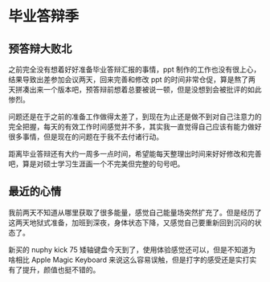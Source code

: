# 毕业答辩季

## 预答辩大败北

之前完全没有想着好好准备毕业答辩汇报的事情，ppt 制作的工作也没有很上心，结果导致出差参加会议两天，回来完善和修改 ppt 的时间非常仓促，算是熬了两天拼凑出来一个版本吧，预答辩前想着总要被说一顿，但是没想到会被批评的如此惨烈。

问题还是在于之前的准备工作做得太差了，到现在为止还是做不到对自己注意力的完全把握，每天的有效工作时间感觉并不多，其实我一直觉得自己应该有能力做好很多事情，但是现在的问题在于我不去付诸行动。

距离毕业答辩还有大约一周多一点时间，希望能每天整理出时间来好好修改和完善吧，算是对硕士学习生涯画一个不完美但完整的句号吧。

## 最近的心情

我前两天不知道从哪里获取了很多能量，感觉自己能量场突然扩充了。但是经历了这两天地狱式准备，加班到深夜，身体状态下降，又感觉自己要重新回到沉闷的状态了。

新买的 nuphy kick 75 矮轴键盘今天到了，使用体验感觉还可以，但是不知道为啥相比 Apple Magic Keyboard 来说这么容易误触，但是打字的感受还是实打实有了提升，颜值也挺不错的。
